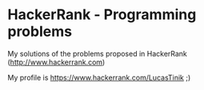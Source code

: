 # HackerRank - Programming problems
My solutions of the problems proposed in HackerRank (http://www.hackerrank.com)

My profile is https://www.hackerrank.com/LucasTinik ;)